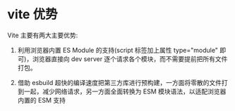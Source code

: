 # vite 优势

Vite 主要有两大主要优势:


1. 利用浏览器内置 ES Module 的支持(script 标签加上属性 type="module" 即可)，浏览器直接向 dev server 逐个请求各个模块，而不需要提前把所有文件打包。


2. 借助 esbuild 超快的编译速度把第三方库进行预构建，一方面将零散的文件打到一起，减少网络请求，另一方面全面转换为 ESM 模块语法，以适配浏览器内置的 ESM 支持

